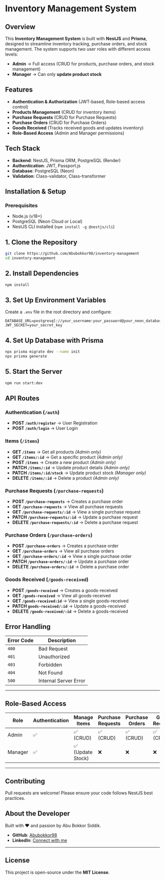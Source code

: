 # Inventory Management System

## Overview

This **Inventory Management System** is built with **NestJS** and **Prisma**, designed to streamline inventory tracking, purchase orders, and stock management. The system supports two user roles with different access levels:

- **Admin** → Full access (CRUD for products, purchase orders, and stock management)
- **Manager** → Can only **update product stock**

## Features

- **Authentication & Authorization** (JWT-based, Role-based access control)
- **Products Management** (CRUD for inventory items)
- **Purchase Requests** (CRUD for Purchase Requests)
- **Purchase Orders** (CRUD for Purchase Orders)
- **Goods Received** (Tracks received goods and updates inventory)
- **Role-Based Access** (Admin and Manager permissions)

## Tech Stack

- **Backend**: NestJS, Prisma ORM, PostgreSQL (Render)
- **Authentication**: JWT, Passport.js
- **Database**: PostgreSQL (Neon)
- **Validation**: Class-validator, Class-transformer

## Installation & Setup

### Prerequisites

- Node.js (v18+)
- PostgreSQL (Neon Cloud or Local)
- NestJS CLI installed (`npm install -g @nestjs/cli`)

## 1. Clone the Repository

```sh
git clone https://github.com/Abubokkor98/inventory-management
cd inventory-management
```

## 2. Install Dependencies

```sh
npm install
```

## 3. Set Up Environment Variables

Create a `.env` file in the root directory and configure:

```env
DATABASE_URL=postgresql://your_username:your_password@your_neon_database_url
JWT_SECRET=your_secret_key
```

## 4. Set Up Database with Prisma

```sh
npx prisma migrate dev --name init
npx prisma generate
```

## 5. Start the Server

```sh
npm run start:dev
```

## API Routes

### Authentication (`/auth`)

- **POST `/auth/register`** → User Registration
- **POST `/auth/login`** → User Login

### Items (`/items`)

- **GET `/items`** → Get all products _(Admin only)_
- **GET `/items/:id`** → Get a specific product _(Admin only)_
- **POST `/items`** → Create a new product _(Admin only)_
- **PATCH `/items/:id`** → Update product details _(Admin only)_
- **PATCH `/items/:id/stock`** → Update product stock _(Manager only)_
- **DELETE `/items/:id`** → Delete a product _(Admin only)_

### Purchase Requests (`/purchase-requests`)

- **POST `/purchase-requests`** → Creates a purchase order
- **GET `/purchase-requests`** → View all purchase requests
- **GET `/purchase-requests/:id`** → View a single purchase request
- **PATCH `/purchase-requests/:id`** → Update a purchase request
- **DELETE `/purchase-requests/:id`** → Delete a purchase request

### Purchase Orders (`/purchase-orders`)

- **POST `/purchase-orders`** → Creates a purchase order
- **GET `/purchase-orders`** → View all purchase orders
- **GET `/purchase-orders/:id`** → View a single purchase order
- **PATCH `/purchase-orders/:id`** → Update a purchase order
- **DELETE `/purchase-orders/:id`** → Delete a purchase order

### Goods Received (`/goods-received`)

- **POST `/goods-received`** → Creates a goods-received
- **GET `/goods-received`** → View all goods-received
- **GET `/goods-received:id`** → View a single goods-received
- **PATCH `goods-received/:id`** → Update a goods-received
- **DELETE `/goods-received/:id`** → Delete a goods-received

## Error Handling

| Error Code | Description           |
| ---------- | --------------------- |
| `400`      | Bad Request           |
| `401`      | Unauthorized          |
| `403`      | Forbidden             |
| `404`      | Not Found             |
| `500`      | Internal Server Error |

---

## Role-Based Access

| Role    | Authentication | Manage Items      | Purchase Requests | Purchase Orders | Goods Received |
| ------- | -------------- | ----------------- | ----------------- | --------------- | -------------- |
| Admin   | ✅             | ✅ (CRUD)         | ✅ (CRUD)         | ✅ (CRUD)       | ✅ (CRUD)      |
| Manager | ✅             | ✅ (Update Stock) | ❌                | ❌              | ❌             |

---

## Contributing

Pull requests are welcome! Please ensure your code follows NestJS best practices.

## About the Developer

Built with ❤️ and passion by Abu Bokkor Siddik.

- **GitHub**: [Abubokkor98](https://github.com/Abubokkor98)
- **LinkedIn**: [Connect with me](https://www.linkedin.com/in/abubokkor)

---

## License

This project is open-source under the **MIT License**.
